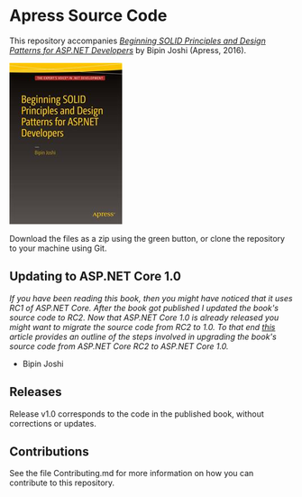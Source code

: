 # Apress Source Code

This repository accompanies [*Beginning SOLID Principles and Design Patterns for ASP.NET  Developers*](http://www.apress.com/9781484218471) by Bipin Joshi (Apress, 2016).

![Cover image](9781484218471.jpg)

Download the files as a zip using the green button, or clone the repository to your machine using Git.

## Updating to ASP.NET Core 1.0

*If you have been reading this book, then you might have noticed that it uses RC1 of ASP.NET Core. After the book got published I updated the book's source code to RC2. Now that ASP.NET Core 1.0 is already released you might want to migrate the source code from RC2 to 1.0. To that end [this](http://www.binaryintellect.net/articles/458757c8-6a7a-4a3b-8ab2-e630f6d58585.aspx) article provides an outline of the steps involved in upgrading the book's source code from ASP.NET Core RC2 to ASP.NET Core 1.0.*

- Bipin Joshi

## Releases

Release v1.0 corresponds to the code in the published book, without corrections or updates.

## Contributions

See the file Contributing.md for more information on how you can contribute to this repository.
